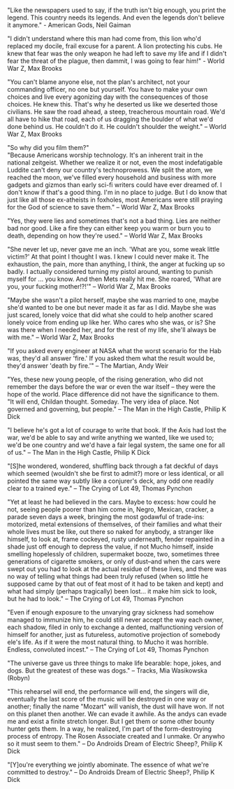 "Like the newspapers used to say, if the truth isn't big enough, you print the legend. This country needs its legends. And even the legends don't believe it anymore." - American Gods, Neil Gaiman

"I didn't understand where this man had come from, this lion who'd replaced my docile, frail excuse for a parent. A lion protecting his cubs. He knew that fear was the only weapon he had left to save my life and if I didn't fear the threat of the plague, then dammit, I was going to fear him!" - World War Z, Max Brooks

"You can't blame anyone else, not the plan's architect, not your commanding officer, no one but yourself. You have to make your own choices and live every agonizing day with the consequences of those choices. He knew this. That's why he deserted us like we deserted those civilians. He saw the road ahead, a steep, treacherous mountain road. We'd all have to hike that road, each of us dragging the boulder of what we'd done behind us. He couldn't do it. He couldn't shoulder the weight." – World War Z, Max Brooks

"So why did you film them?"  
"Because Americans worship technology. It's an inherent trait in the national zeitgeist. Whether we realize it or not, even the most indefatigable Luddite can't deny our country's technoprowess. We split the atom, we reached the moon, we've filled every household and business with more gadgets and gizmos than early sci-fi writers could have ever dreamed of. I don't know if that's a good thing. I'm in no place to judge. But I do know that just like all those ex-atheists in foxholes, most Americans were still praying for the God of science to save them." – World War Z, Max Brooks

"Yes, they were lies and sometimes that's not a bad thing. Lies are neither bad nor good. Like a fire they can either keep you warm or burn you to death, depending on how they're used." – World War Z, Max Brooks

"She never let up, never gave me an inch. 'What are you, some weak little victim?' At that point I thought I was. I knew I could never make it. The exhaustion, the pain, more than anything, I think, the anger at fucking up so badly. I actually considered turning my pistol around, wanting to punish myself for ... you know. And then Mets really hit me. She roared, 'What are you, your fucking mother!?!'" – World War Z, Max Brooks

"Maybe she wasn't a pilot herself, maybe she was married to one, maybe she'd wanted to be one but never made it as far as I did. Maybe she was just scared, lonely voice that did what she could to help another scared lonely voice from ending up like her. Who cares who she was, or is? She was there when I needed her, and for the rest of my life, she'll always be with me." – World War Z, Max Brooks

"If you asked every engineer at NASA what the worst scenario for the Hab was, they'd all answer 'fire.' If you asked them what the result would be, they'd answer 'death by fire.'" – The Martian, Andy Weir

"Yes, these new young people, of the rising generation, who did not remember the days before the war or even the war itself – they were the hope of the world. Place difference did not have the significance to them.  
"It will end, Childan thought. Someday. The very idea of place. Not governed and governing, but people." – The Man in the High Castle, Philip K Dick

"I believe he's got a lot of courage to write that book. If the Axis had lost the war, we'd be able to say and write anything we wanted, like we used to; we'd be one country and we'd have a fair legal system, the same one for all of us." – The Man in the High Castle, Philip K Dick

"[S]he wondered, wondered, shuffling back through a fat deckful of days which seemed (wouldn't she be first to admit?) more or less identical, or all pointed the same way subtly like a conjurer's deck, any odd one readily clear to a trained eye." – The Crying of Lot 49, Thomas Pynchon

"Yet at least he had believed in the cars. Maybe to excess: how could he not, seeing people poorer than him come in, Negro, Mexican, cracker, a parade seven days a week, bringing the most godawful of trade-ins: motorized, metal extensions of themselves, of their families and what their whole lives must be like, out there so naked for anybody, a stranger like himself, to look at, frame cockeyed, rusty underneath, fender repainted in a shade just off enough to depress the value, if not Mucho himself, inside smelling hopelessly of children, supermaket booze, two, sometimes three generations of cigarette smokers, or only of dust–and when the cars were swept out you had to look at the actual residue of these lives, and there was no way of telling what things had been truly refused (when so little he supposed came by that out of feat most of it had to be taken and kept) and what had simply (perhaps tragically) been lost... it make him sick to look, but he had to look." – The Crying of Lot 49, Thomas Pynchon

"Even if enough exposure to the unvarying gray sickness had somehow managed to immunize him, he could still never accept the way each owner, each shadow, filed in only to exchange a dented, malfunctioning version of himself for another, just as futureless, automotive projection of somebody ele's life. As if it were the most natural thing. to Mucho it was horrible. Endless, convoluted incest." – The Crying of Lot 49, Thomas Pynchon

"The universe gave us three things to make life bearable: hope, jokes, and dogs. But the greatest of these was dogs." – Tracks, Mia Wasikowska (Robyn)

"This rehearsel will end, the performance will end, the singers will die, eventually the last score of the music will be destroyed in one way or another; finally the name "Mozart" will vanish, the dust will have won. If not on this planet then another. We can evade it awhile. As the andys can evade me and exist a finite stretch longer. But I get them or some other bounty hunter gets them. In a way, he realized, I'm part of the form-destroying process of entropy. The Rosen Associate created and I unmake. Or anywho so it must seem to them." – Do Androids Dream of Electric Sheep?, Philip K Dick

"[Y]ou're everything we jointly abominate. The essence of what we're committed to destroy." – Do Androids Dream of Electric Sheep?, Philip K Dick
